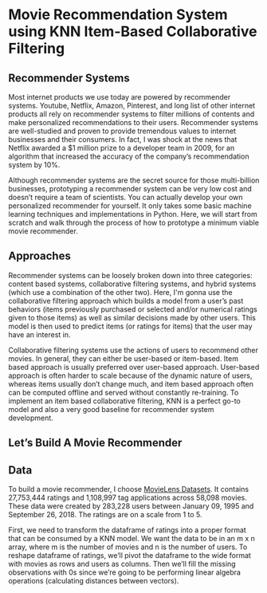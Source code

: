 # Movie Recommendation System using KNN Item-Based Collaborative Filtering

## Recommender Systems
Most internet products we use today are powered by recommender systems. Youtube, Netflix, Amazon, Pinterest, and long list of other internet products all rely on recommender systems to filter millions of contents and make personalized recommendations to their users. Recommender systems are well-studied and proven to provide tremendous values to internet businesses and their consumers. In fact, I was shock at the news that Netflix awarded a $1 million prize to a developer team in 2009, for an algorithm that increased the accuracy of the company’s recommendation system by 10%.

Although recommender systems are the secret source for those multi-billion businesses, prototyping a recommender system can be very low cost and doesn’t require a team of scientists. You can actually develop your own personalized recommender for yourself. It only takes some basic machine learning techniques and implementations in Python. Here, we will start from scratch and walk through the process of how to prototype a minimum viable movie recommender.

## Approaches
Recommender systems can be loosely broken down into three categories: content based systems, collaborative filtering systems, and hybrid systems (which use a combination of the other two).
Here, I'm gonna use the collaborative filtering approach which builds a model from a user’s past behaviors (items previously purchased or selected and/or numerical ratings given to those items) as well as similar decisions made by other users. This model is then used to predict items (or ratings for items) that the user may have an interest in.

Collaborative filtering systems use the actions of users to recommend other movies. In general, they can either be user-based or item-based. Item based approach is usually preferred over user-based approach. User-based approach is often harder to scale because of the dynamic nature of users, whereas items usually don’t change much, and item based approach often can be computed offline and served without constantly re-training.
To implement an item based collaborative filtering, KNN is a perfect go-to model and also a very good baseline for recommender system development.

## Let’s Build A Movie Recommender
## Data
To build a movie recommender, I choose [MovieLens Datasets](https://grouplens.org/datasets/movielens/latest/). It contains 27,753,444 ratings and 1,108,997 tag applications across 58,098 movies. These data were created by 283,228 users between January 09, 1995 and September 26, 2018. The ratings are on a scale from 1 to 5.

First, we need to transform the dataframe of ratings into a proper format that can be consumed by a KNN model. We want the data to be in an m x n array, where m is the number of movies and n is the number of users. To reshape dataframe of ratings, we’ll pivot the dataframe to the wide format with movies as rows and users as columns. Then we’ll fill the missing observations with 0s since we’re going to be performing linear algebra operations (calculating distances between vectors).
